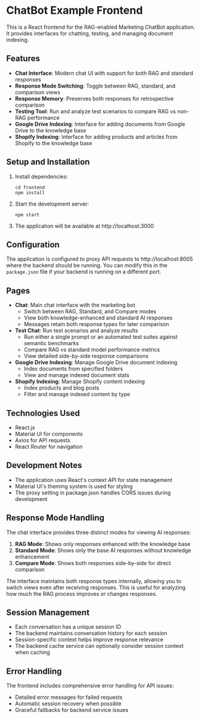 # ChatBot Example Frontend

This is a React frontend for the RAG-enabled Marketing ChatBot application. It provides interfaces for chatting, testing, and managing document indexing.

## Features
- **Chat Interface**: Modern chat UI with support for both RAG and standard responses
- **Response Mode Switching**: Toggle between RAG, standard, and comparison views
- **Response Memory**: Preserves both responses for retrospective comparison
- **Testing Tool**: Run and analyze test scenarios to compare RAG vs non-RAG performance
- **Google Drive Indexing**: Interface for adding documents from Google Drive to the knowledge base
- **Shopify Indexing**: Interface for adding products and articles from Shopify to the knowledge base

## Setup and Installation
1. Install dependencies:
   ```
   cd frontend
   npm install
   ```

2. Start the development server:
   ```
   npm start
   ```

3. The application will be available at http://localhost:3000

## Configuration
The application is configured to proxy API requests to http://localhost:8005 where the backend should be running. You can modify this in the `package.json` file if your backend is running on a different port.

## Pages
- **Chat**: Main chat interface with the marketing bot
  - Switch between RAG, Standard, and Compare modes
  - View both knowledge-enhanced and standard AI responses
  - Messages retain both response types for later comparison
- **Test Chat**: Run test scenarios and analyze results
  - Run either a single prompt or an automated test suites against semantic benchmarks
  - Compare RAG vs standard model performance metrics
  - View detailed side-by-side response comparisons
- **Google Drive Indexing**: Manage Google Drive document indexing
  - Index documents from specified folders
  - View and manage indexed document stats
- **Shopify Indexing**: Manage Shopify content indexing
  - Index products and blog posts
  - Filter and manage indexed content by type

## Technologies Used
- React.js
- Material UI for components
- Axios for API requests
- React Router for navigation

## Development Notes
- The application uses React's context API for state management
- Material UI's theming system is used for styling
- The proxy setting in package.json handles CORS issues during development

## Response Mode Handling
The chat interface provides three distinct modes for viewing AI responses:
1. **RAG Mode**: Shows only responses enhanced with the knowledge base
2. **Standard Mode**: Shows only the base AI responses without knowledge enhancement
3. **Compare Mode**: Shows both responses side-by-side for direct comparison

The interface maintains both response types internally, allowing you to switch views even after receiving responses. This is useful for analyzing how much the RAG process improves or changes responses.

## Session Management
- Each conversation has a unique session ID
- The backend maintains conversation history for each session
- Session-specific context helps improve response relevance
- The backend cache service can optionally consider session context when caching

## Error Handling

The frontend includes comprehensive error handling for API issues:
- Detailed error messages for failed requests
- Automatic session recovery when possible
- Graceful fallbacks for backend service issues